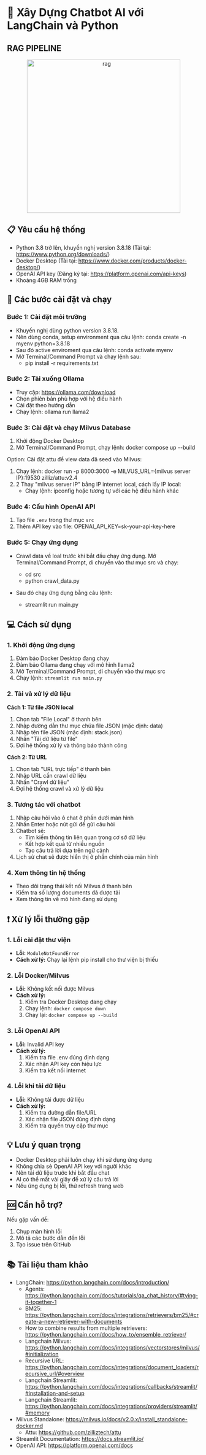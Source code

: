 # 🤖 Xây Dựng Chatbot AI với LangChain và Python

## RAG PIPELINE

<p align="center">
  <img src="https://media.licdn.com/dms/image/v2/D4D22AQHhEYuJKGao6A/feedshare-shrink_1280/feedshare-shrink_1280/0/1710748558987?e=1733356800&v=beta&t=5MXnGzPFdue8HbgT2_GFFKT_4qPuz14jqdCsK9MosFo" alt="rag" width="400"/>
</p>

## 📋 Yêu cầu hệ thống

- Python 3.8 trở lên, khuyến nghị version 3.8.18 (Tải tại: https://www.python.org/downloads/)
- Docker Desktop (Tải tại: https://www.docker.com/products/docker-desktop/)
- OpenAI API key (Đăng ký tại: https://platform.openai.com/api-keys)
- Khoảng 4GB RAM trống

## 🚀 Các bước cài đặt và chạy

### Bước 1: Cài đặt môi trường

- Khuyến nghị dùng python version 3.8.18.
- Nên dùng conda, setup environment qua câu lệnh: conda create -n myenv python=3.8.18
- Sau đó active enviroment qua câu lệnh: conda activate myenv
- Mở Terminal/Command Prompt và chạy lệnh sau:
  - pip install -r requirements.txt

### Bước 2: Tải xuống Ollama

- Truy cập: https://ollama.com/download
- Chọn phiên bản phù hợp với hệ điều hành
- Cài đặt theo hướng dẫn
- Chạy lệnh: ollama run llama2

### Bước 3: Cài đặt và chạy Milvus Database

1. Khởi động Docker Desktop
2. Mở Terminal/Command Prompt, chạy lệnh:
   docker compose up --build

Option: Cài đặt attu để view data đã seed vào Milvus:

1. Chạy lệnh: docker run -p 8000:3000 -e MILVUS_URL={milvus server IP}:19530 zilliz/attu:v2.4
2. 2 Thay "milvus server IP" bằng IP internet local, cách lấy IP local:
   - Chạy lệnh: ipconfig hoặc tương tự với các hệ điều hành khác

### Bước 4: Cấu hình OpenAI API

1. Tạo file `.env` trong thư mục `src`
2. Thêm API key vào file:
   OPENAI_API_KEY=sk-your-api-key-here

### Bước 5: Chạy ứng dụng

- Crawl data về loal trước khi bắt đầu chạy ứng dụng. Mở Terminal/Command Prompt, di chuyển vào thư mục src và chạy:

  - cd src
  - python crawl_data.py

- Sau đó chạy ứng dụng bằng câu lệnh:

  - streamlit run main.py

## 💻 Cách sử dụng

### 1. Khởi động ứng dụng

1. Đảm bảo Docker Desktop đang chạy
2. Đảm bảo Ollama đang chạy với mô hình llama2
3. Mở Terminal/Command Prompt, di chuyển vào thư mục src
4. Chạy lệnh: `streamlit run main.py`

### 2. Tải và xử lý dữ liệu

**Cách 1: Từ file JSON local**

1. Chọn tab "File Local" ở thanh bên
2. Nhập đường dẫn thư mục chứa file JSON (mặc định: data)
3. Nhập tên file JSON (mặc định: stack.json)
4. Nhấn "Tải dữ liệu từ file"
5. Đợi hệ thống xử lý và thông báo thành công

**Cách 2: Từ URL**

1. Chọn tab "URL trực tiếp" ở thanh bên
2. Nhập URL cần crawl dữ liệu
3. Nhấn "Crawl dữ liệu"
4. Đợi hệ thống crawl và xử lý dữ liệu

### 3. Tương tác với chatbot

1. Nhập câu hỏi vào ô chat ở phần dưới màn hình
2. Nhấn Enter hoặc nút gửi để gửi câu hỏi
3. Chatbot sẽ:
   - Tìm kiếm thông tin liên quan trong cơ sở dữ liệu
   - Kết hợp kết quả từ nhiều nguồn
   - Tạo câu trả lời dựa trên ngữ cảnh
4. Lịch sử chat sẽ được hiển thị ở phần chính của màn hình

### 4. Xem thông tin hệ thống

- Theo dõi trạng thái kết nối Milvus ở thanh bên
- Kiểm tra số lượng documents đã được tải
- Xem thông tin về mô hình đang sử dụng

## ❗ Xử lý lỗi thường gặp

### 1. Lỗi cài đặt thư viện

- **Lỗi:** `ModuleNotFoundError`
- **Cách xử lý:** Chạy lại lệnh pip install cho thư viện bị thiếu

### 2. Lỗi Docker/Milvus

- **Lỗi:** Không kết nối được Milvus
- **Cách xử lý:**
  1. Kiểm tra Docker Desktop đang chạy
  2. Chạy lệnh: `docker compose down`
  3. Chạy lại: `docker compose up --build`

### 3. Lỗi OpenAI API

- **Lỗi:** Invalid API key
- **Cách xử lý:**
  1. Kiểm tra file .env đúng định dạng
  2. Xác nhận API key còn hiệu lực
  3. Kiểm tra kết nối internet

### 4. Lỗi khi tải dữ liệu

- **Lỗi:** Không tải được dữ liệu
- **Cách xử lý:**
  1. Kiểm tra đường dẫn file/URL
  2. Xác nhận file JSON đúng định dạng
  3. Kiểm tra quyền truy cập thư mục

## 💡 Lưu ý quan trọng

- Docker Desktop phải luôn chạy khi sử dụng ứng dụng
- Không chia sẻ OpenAI API key với người khác
- Nên tải dữ liệu trước khi bắt đầu chat
- AI có thể mất vài giây để xử lý câu trả lời
- Nếu ứng dụng bị lỗi, thử refresh trang web

## 🆘 Cần hỗ trợ?

Nếu gặp vấn đề:

1. Chụp màn hình lỗi
2. Mô tả các bước dẫn đến lỗi
3. Tạo issue trên GitHub

## 📚 Tài liệu tham khảo

- LangChain: https://python.langchain.com/docs/introduction/
  - Agents: https://python.langchain.com/docs/tutorials/qa_chat_history/#tying-it-together-1
  - BM25: https://python.langchain.com/docs/integrations/retrievers/bm25/#create-a-new-retriever-with-documents
  - How to combine results from multiple retrievers: https://python.langchain.com/docs/how_to/ensemble_retriever/
  - Langchain Milvus: https://python.langchain.com/docs/integrations/vectorstores/milvus/#initialization
  - Recursive URL: https://python.langchain.com/docs/integrations/document_loaders/recursive_url/#overview
  - Langchain Streamlit: https://python.langchain.com/docs/integrations/callbacks/streamlit/#installation-and-setup
  - Langchain Streamlit: https://python.langchain.com/docs/integrations/providers/streamlit/#memory
- Milvus Standalone: https://milvus.io/docs/v2.0.x/install_standalone-docker.md
  - Attu: https://github.com/zilliztech/attu
- Streamlit Documentation: https://docs.streamlit.io/
- OpenAI API: https://platform.openai.com/docs

